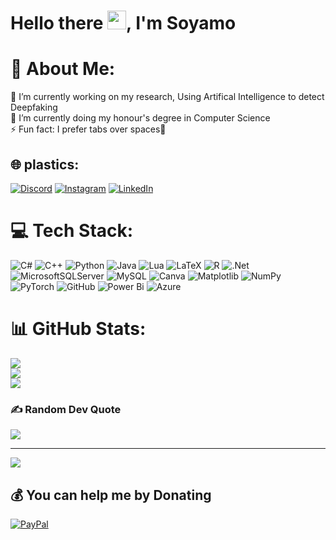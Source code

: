 # Hello there <img src="https://user-images.githubusercontent.com/72663882/171687151-bb31c996-c9d2-49c8-b593-734946893b23.gif" height="30px">, I'm Soyamo


# 💫 About Me:
🔭 I’m currently working on my research, Using Artifical Intelligence to detect Deepfaking<br>🌱 I’m currently doing my honour's degree in Computer Science<br>⚡ Fun fact: I prefer tabs over spaces🙂<br/>


## 🌐 plastics:
[![Discord](https://img.shields.io/badge/Discord-%237289DA.svg?logo=discord&logoColor=white)](https://discord.gg/https://discord.gg/FKNDvczS) [![Instagram](https://img.shields.io/badge/Instagram-%23E4405F.svg?logo=Instagram&logoColor=white)](https://www.instagram.com/hiroyamo_/) [![LinkedIn](https://img.shields.io/badge/LinkedIn-%230077B5.svg?logo=linkedin&logoColor=white)](https://www.linkedin.com/in/svakala/) 

# 💻 Tech Stack:
![C#](https://img.shields.io/badge/c%23-%23239120.svg?style=plastic&logo=csharp&logoColor=white) ![C++](https://img.shields.io/badge/c++-%2300599C.svg?style=plastic&logo=c%2B%2B&logoColor=white) ![Python](https://img.shields.io/badge/python-3670A0?style=plastic&logo=python&logoColor=ffdd54) ![Java](https://img.shields.io/badge/java-%23ED8B00.svg?style=plastic&logo=openjdk&logoColor=white) ![Lua](https://img.shields.io/badge/lua-%232C2D72.svg?style=plastic&logo=lua&logoColor=white) ![LaTeX](https://img.shields.io/badge/latex-%23008080.svg?style=plastic&logo=latex&logoColor=white) ![R](https://img.shields.io/badge/r-%23276DC3.svg?style=plastic&logo=r&logoColor=white) ![.Net](https://img.shields.io/badge/.NET-5C2D91?style=plastic&logo=.net&logoColor=white) ![MicrosoftSQLServer](https://img.shields.io/badge/Microsoft%20SQL%20Server-CC2927?style=plastic&logo=microsoft%20sql%20server&logoColor=white) ![MySQL](https://img.shields.io/badge/mysql-4479A1.svg?style=plastic&logo=mysql&logoColor=white) ![Canva](https://img.shields.io/badge/Canva-%2300C4CC.svg?style=plastic&logo=Canva&logoColor=white) ![Matplotlib](https://img.shields.io/badge/Matplotlib-%23ffffff.svg?style=plastic&logo=Matplotlib&logoColor=black) ![NumPy](https://img.shields.io/badge/numpy-%23013243.svg?style=plastic&logo=numpy&logoColor=white) ![PyTorch](https://img.shields.io/badge/PyTorch-%23EE4C2C.svg?style=plastic&logo=PyTorch&logoColor=white) ![GitHub](https://img.shields.io/badge/github-%23121011.svg?style=plastic&logo=github&logoColor=white) ![Power Bi](https://img.shields.io/badge/power_bi-F2C811?style=plastic&logo=powerbi&logoColor=black) ![Azure](https://img.shields.io/badge/azure-%230072C6.svg?style=plastic&logo=microsoftazure&logoColor=white)
# 📊 GitHub Stats:
![](https://github-readme-stats.vercel.app/api?username=Soyamo&theme=react&hide_border=false&include_all_commits=true&count_private=false)<br/>
![](https://nirzak-streak-stats.vercel.app/?user=Soyamo&theme=react&hide_border=false)<br/>
![](https://github-readme-stats.vercel.app/api/top-langs/?username=Soyamo&theme=react&hide_border=false&include_all_commits=true&count_private=false&layout=compact)

### ✍️ Random Dev Quote
![](https://quotes-github-readme.vercel.app/api?type=horizontal&theme=tokyonight)

---
[![](https://visitcount.itsvg.in/api?id=Soyamo&icon=5&color=13)](https://visitcount.itsvg.in)

  ## 💰 You can help me by Donating
  [![PayPal](https://img.shields.io/badge/PayPal-00457C?style=for-the-badge&logo=paypal&logoColor=white)](https://www.paypal.com/donate/?hosted_button_id=NR3ZRTE62ERFY) 

  
<!-- Proudly created with GPRM ( https://gprm.itsvg.in ) -->

